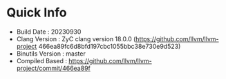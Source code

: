 # Quick Info
* Build Date : 20230930
* Clang Version : ZyC clang version 18.0.0 (https://github.com/llvm/llvm-project 466ea89fc6d8bfd197cbc1055bbc38e730e9d523)
* Binutils Version : master
* Compiled Based : https://github.com/llvm/llvm-project/commit/466ea89f

